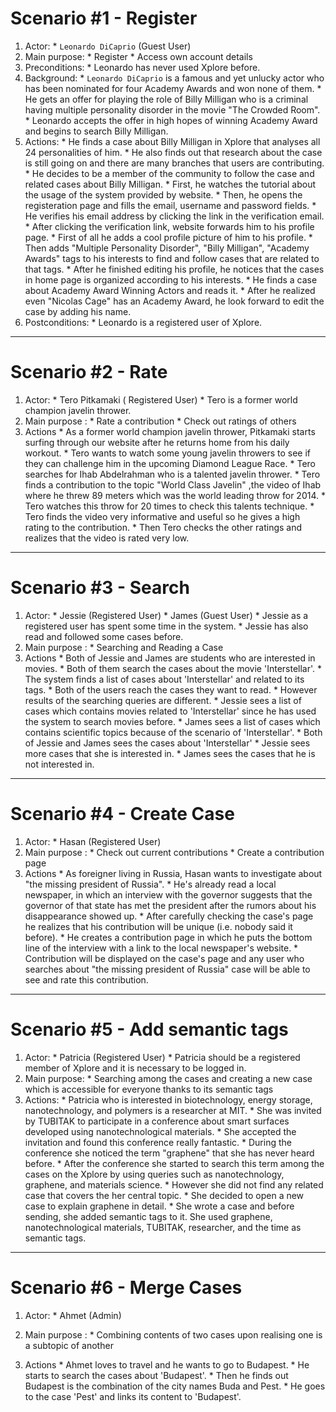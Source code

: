 # Scenario #1 - Register #

  1. Actor:
    * `Leonardo DiCaprio` (Guest User)
  1. Main purpose:
    * Register
    * Access own account details
  1. Preconditions:
    * Leonardo has never used Xplore before.
  1. Background:
    * `Leonardo DiCaprio` is a famous and yet unlucky actor who has been nominated for four Academy Awards and  won none of them.
    * He gets an offer for playing the role of Billy Milligan who is a criminal having multiple personality  disorder in the movie "The Crowded Room".
    * Leonardo accepts the offer in high hopes of winning Academy Award and begins to search Billy Milligan.
  1. Actions:
    * He finds a case about Billy Milligan in Xplore that analyses all 24 personalities of him.
    * He also finds out that research about the case is still going on and there are many branches that users are contributing.
    * He decides to be a member of the community to follow the case and related cases about Billy Milligan.
    * First, he watches the tutorial about the usage of the system provided by website.
    * Then, he opens the registeration page and fills the email, username and password fields.
    * He verifies his email address by clicking the link in the verification email.
    * After clicking the verification link, website forwards him to his profile page.
    * First of all he adds a cool profile picture of him to his profile.
    * Then adds "Multiple Personality Disorder", "Billy Milligan", "Academy Awards" tags to his interests to  find and follow cases that are related to that tags.
    * After he finished editing his profile, he notices that the cases in home page is organized according to  his interests.
    * He finds a case about Academy Award Winning Actors and reads it.
    * After he realized even "Nicolas Cage" has an Academy Award, he look forward to edit the case by adding his name.
  1. Postconditions:
    * Leonardo is a registered user of Xplore.


---


# Scenario #2 - Rate #

  1. Actor:
    * Tero Pitkamaki ( Registered User)
    * Tero is a former world champion javelin thrower.
  1. Main purpose :
    * Rate a contribution
    * Check out ratings of others
  1. Actions
    * As a former world champion javelin thrower, Pitkamaki starts surfing through our website after he returns home from his daily workout.
    * Tero wants to watch some young javelin throwers to see if they can challenge him in the upcoming Diamond League Race.
    * Tero searches for Ihab Abdelrahman who is a talented javelin thrower.
    * Tero finds a contribution to the topic "World Class Javelin" ,the video of Ihab where he threw 89 meters which was the world leading throw for 2014.
    * Tero watches this throw for 20 times to check this talents technique.
    * Tero finds the video very informative and useful so he gives a high rating to the contribution.
    * Then Tero checks the other ratings and realizes that the video is rated very low.


---


# Scenario #3 - Search #

  1. Actor:
    * Jessie (Registered User)
    * James (Guest User)
    * Jessie as a registered user has spent some time in the system.
    * Jessie has also read and followed some cases before.
  1. Main purpose :
    * Searching and Reading a Case
  1. Actions
    * Both of Jessie and James are students who are interested in movies.
    * Both of them search the cases about the movie 'Interstellar'.
    * The system finds a list of cases about 'Interstellar' and related to its tags.
    * Both of the users reach the cases they want to read.
    * However results of the searching queries are different.
    * Jessie sees a list of cases which contains movies related to 'Interstellar' since he has used the system to search movies before.
    * James sees a list of cases which contains scientific topics because of the scenario of 'Interstellar'.
    * Both of Jessie and James sees the cases about 'Interstellar'
    * Jessie sees more cases that she is interested in.
    * James sees the cases that he is not interested in.


---


# Scenario #4 - Create Case #

  1. Actor:
    * Hasan (Registered User)
  1. Main purpose :
    * Check out current contributions
    * Create a contribution page
  1. Actions
    * As foreigner living in Russia, Hasan wants to investigate about "the missing president of Russia".
    * He's already read a local newspaper, in which an interview with the governor suggests that the governor of that state has met the president after the rumors about his disappearance showed up.
    * After carefully checking the case's page he realizes that his contribution will be unique (i.e. nobody said it before).
    * He creates a contribution page in which he puts the bottom line of the interview with a link to the local newspaper's website.
    * Contribution will be displayed on the case's page and any user who searches about "the missing president of Russia" case will be able to see and rate this contribution.


---



# Scenario #5 - Add semantic tags #

  1. Actor:
    * Patricia (Registered User)
    * Patricia should be a registered member of Xplore and it is necessary to be logged in.
  1. Main purpose:
    * Searching among the cases and creating a new case which is accessible for everyone thanks to its semantic tags
  1. Actions:
    * Patricia who is interested in biotechnology, energy storage, nanotechnology, and polymers is a researcher at MIT.
    * She was invited by TUBITAK to participate in a conference about smart surfaces developed using nanotechnological materials.
    * She accepted the invitation and found this conference really fantastic.
    * During the conference she noticed the term "graphene" that she has never heard before.
    * After the conference she started to search this term among the cases on the Xplore by using queries such as nanotechnology, graphene, and materials science.
    * However she did not find any related case that covers the her central topic.
    * She decided to open a new case to explain graphene in detail.
    * She wrote a case and before sending, she added semantic tags to it. She used graphene, nanotechnological materials, TUBITAK, researcher, and the time as semantic tags.


---

# Scenario #6 - Merge Cases #

  1. Actor:
    * Ahmet (Admin)

  1. Main purpose :
    * Combining contents of two cases upon realising one is a subtopic of another
  1. Actions
    * Ahmet loves to travel and he wants to go to Budapest.
    * He starts to search the cases about 'Budapest'.
    * Then he finds out Budapest is the combination of the city names Buda and Pest.
    * He goes to the case 'Pest' and links its content to 'Budapest'.
